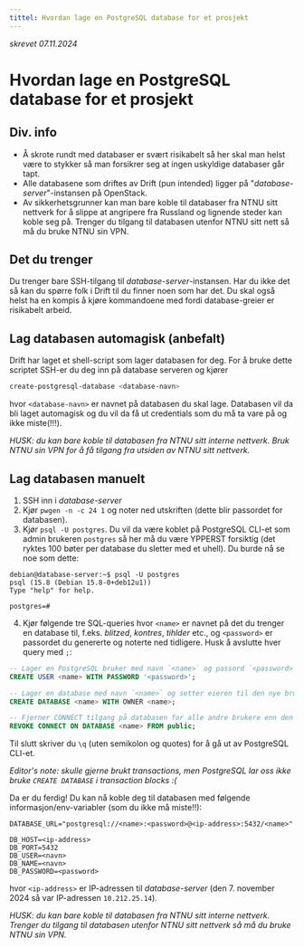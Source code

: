 ```yaml
---
tittel: Hvordan lage en PostgreSQL database for et prosjekt
---
```


_skrevet 07.11.2024_

# Hvordan lage en PostgreSQL database for et prosjekt

## Div. info

- Å skrote rundt med databaser er svært risikabelt så her skal man helst være to stykker så man forsikrer seg at ingen uskyldige databaser går tapt.
- Alle databasene som driftes av Drift (pun intended) ligger på "_database-server_"-instansen på OpenStack.
- Av sikkerhetsgrunner kan man bare koble til databaser fra NTNU sitt nettverk for å slippe at angripere fra Russland og lignende steder kan koble seg på. Trenger du tilgang til databasen utenfor NTNU sitt nett så må du bruke NTNU sin VPN.

## Det du trenger

Du trenger bare SSH-tilgang til _database-server_-instansen. Har du ikke det så kan du spørre folk i Drift til du finner noen som har det. Du skal også helst ha en kompis å kjøre kommandoene med fordi database-greier er risikabelt arbeid.

## Lag databasen automagisk (anbefalt)

Drift har laget et shell-script som lager databasen for deg. For å bruke dette scriptet SSH-er du deg inn på database serveren og kjører

```bash
create-postgresql-database <database-navn>
```

hvor `<database-navn>` er navnet på databasen du skal lage. Databasen vil da bli laget automagisk og du vil da få ut credentials som du må ta vare på og ikke miste(!!!).

_HUSK: du kan bare koble til databasen fra NTNU sitt interne nettverk. Bruk NTNU sin VPN for å få tilgang fra utsiden av NTNU sitt nettverk._

## Lag databasen manuelt

1. SSH inn i _database-server_
2. Kjør `pwgen -n -c 24 1` og noter ned utskriften (dette blir passordet for databasen).
3. Kjør `psql -U postgres`. Du vil da være koblet på PostgreSQL CLI-et som admin brukeren `postgres` så her må du være YPPERST forsiktig (det ryktes 100 bøter per database du sletter med et uhell). Du burde nå se noe som dette:

```placeholder
debian@database-server:~$ psql -U postgres
psql (15.8 (Debian 15.8-0+deb12u1))
Type "help" for help.

postgres=#
```

4. Kjør følgende tre SQL-queries hvor `<name>` er navnet på det du trenger en database til, f.eks. _blitzed_, _kontres_, _tihlder_ etc., og `<password>` er passordet du genererte og noterte ned tidligere. Husk å avslutte hver query med `;`:

```sql
-- Lager en PostgreSQL bruker med navn `<name>` og passord `<password>`.
CREATE USER <name> WITH PASSWORD '<password>';

-- Lager en database med navn `<name>` og setter eieren til den nye brukeren.
CREATE DATABASE <name> WITH OWNER <name>;

-- Fjerner CONNECT tilgang på databasen for alle andre brukere enn den nye brukeren.
REVOKE CONNECT ON DATABASE <name> FROM public;
```

Til slutt skriver du `\q` (uten semikolon og quotes) for å gå ut av PostgreSQL CLI-et.

_Editor's note: skulle gjerne brukt transactions, men PostgreSQL lar oss ikke bruke `CREATE DATABASE` i transaction blocks :(_

Da er du ferdig! Du kan nå koble deg til databasen med følgende informasjon/env-variabler (som du ikke må miste!!):

```env
DATABASE_URL="postgresql://<name>:<password>@<ip-address>:5432/<name>"

DB_HOST=<ip-address>
DB_PORT=5432
DB_USER=<navn>
DB_NAME=<navn>
DB_PASSWORD=<password>
```

hvor `<ip-address>` er IP-adressen til _database-server_ (den 7. november 2024 så var IP-adressen `10.212.25.14`).

_HUSK: du kan bare koble til databasen fra NTNU sitt interne nettverk. Trenger du tilgang til databasen utenfor NTNU sitt nettverk så må du bruke NTNU sin VPN._
